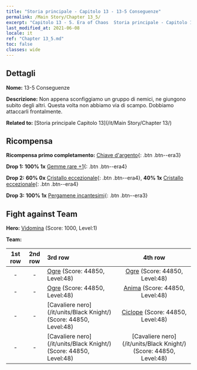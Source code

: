 ```yaml
---
title: "Storia principale - Capitolo 13 - 13-5 Conseguenze"
permalink: /Main Story/Chapter 13_5/
excerpt: "Capitolo 13 - 5. Era of Chaos  Storia principale - Capitolo 13_5. 13-5 Conseguenze"
last_modified_at: 2021-06-08
locale: it
ref: "Chapter 13_5.md"
toc: false
classes: wide
---
```


## Dettagli

 **Nome:** 13-5 Conseguenze

 **Descrizione:** Non appena sconfiggiamo un gruppo di nemici, ne giungono subito degli altri. Questa volta non abbiamo via di scampo. Dobbiamo attaccarli frontalmente.

 **Related to:** [Storia principale Capitolo 13](/it/Main Story/Chapter 13/)

## Ricompensa

 **Ricompensa primo completamento:** [Chiave d'argento](/ItemsIT/con_693/){: .btn .btn--era3}

 **Drop 1:** **100% 1x** [Gemme rare +1](/ItemsIT/mat_44/){: .btn .btn--era4}

 **Drop 2:** **60% 0x** [Cristallo eccezionale](/ItemsIT/mat_38/){: .btn .btn--era4}, **40% 1x** [Cristallo eccezionale](/ItemsIT/mat_38/){: .btn .btn--era4}

 **Drop 3:** **100% 1x** [Pergamene incantesimi](/ItemsIT/con_694/){: .btn .btn--era3}


## Fight against Team
 **Hero:** [Vidomina](/it/heroes/Vidomina/) (Score: 1000, Level:1)

 **Team:**


  | 1st row | 2nd row | 3rd row | 4th row |
  |:----:|:----:|:----|:----:|
  | - | - | [Ogre](/it/units/Ogre/) (Score: 44850, Level:48)  | [Ogre](/it/units/Ogre/) (Score: 44850, Level:48)  |
  | - | - | [Ogre](/it/units/Ogre/) (Score: 44850, Level:48)  | [Anima](/it/units/Wight/) (Score: 44850, Level:48)  |
  | - | - | [Cavaliere nero](/it/units/Black Knight/) (Score: 44850, Level:48)  | [Ciclope](/it/units/Cyclops/) (Score: 44850, Level:48)  |
  | - | - | [Cavaliere nero](/it/units/Black Knight/) (Score: 44850, Level:48)  | [Cavaliere nero](/it/units/Black Knight/) (Score: 44850, Level:48)  |


